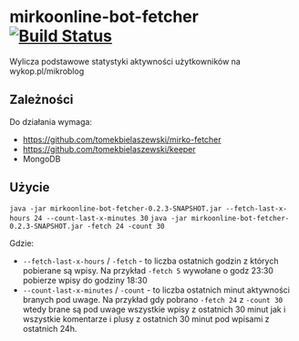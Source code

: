 # mirkoonline-bot-fetcher [![Build Status](https://travis-ci.org/tomekbielaszewski/mirkoonline-bot-fetcher.svg)](https://travis-ci.org/tomekbielaszewski/mirkoonline-bot-fetcher)

Wylicza podstawowe statystyki aktywności użytkowników na wykop.pl/mikroblog

## Zależności

Do działania wymaga:
- https://github.com/tomekbielaszewski/mirko-fetcher
- https://github.com/tomekbielaszewski/keeper
- MongoDB

## Użycie

`java -jar mirkoonline-bot-fetcher-0.2.3-SNAPSHOT.jar --fetch-last-x-hours 24 --count-last-x-minutes 30`
`java -jar mirkoonline-bot-fetcher-0.2.3-SNAPSHOT.jar -fetch 24 -count 30`

Gdzie:
- `--fetch-last-x-hours` / `-fetch` - to liczba ostatnich godzin z których pobierane są wpisy. Na przykład `-fetch 5` wywołane o godz 23:30 pobierze wpisy do godziny 18:30
- `--count-last-x-minutes` / `-count` - to liczba ostatnich minut aktywności branych pod uwage. Na przykład gdy pobrano `-fetch 24` z `-count 30` wtedy brane są pod uwage wszystkie wpisy z ostatnich 30 minut jak i wszystkie komentarze i plusy z ostatnich 30 minut pod wpisami z ostatnich 24h.